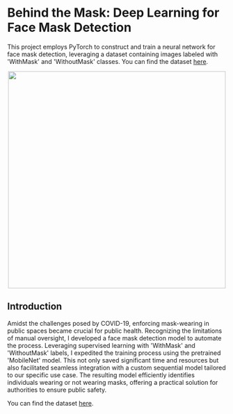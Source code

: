 # Behind the Mask: Deep Learning for Face Mask Detection

This project employs PyTorch to construct and train a neural network for face mask detection, leveraging a dataset containing images labeled with 'WithMask' and 'WithoutMask' classes.
You can find the dataset [here](https://www.kaggle.com/datasets/ashishjangra27/face-mask-12k-images-dataset).
<p align="center">
	<img src="./image/crowd-of-people-wearingface-mask.png" alt="" width="500">
</p>

## Introduction

Amidst the challenges posed by COVID-19, enforcing mask-wearing in public spaces became crucial for public health. Recognizing the limitations of manual oversight, I developed a face mask detection model to automate the process. Leveraging supervised learning with 'WithMask' and 'WithoutMask' labels, I expedited the training process using the pretrained 'MobileNet' model. This not only saved significant time and resources but also facilitated seamless integration with a custom sequential model tailored to our specific use case. The resulting model efficiently identifies individuals wearing or not wearing masks, offering a practical solution for authorities to ensure public safety.

You can find the dataset [here](https://www.kaggle.com/datasets/ashishjangra27/face-mask-12k-images-dataset).
